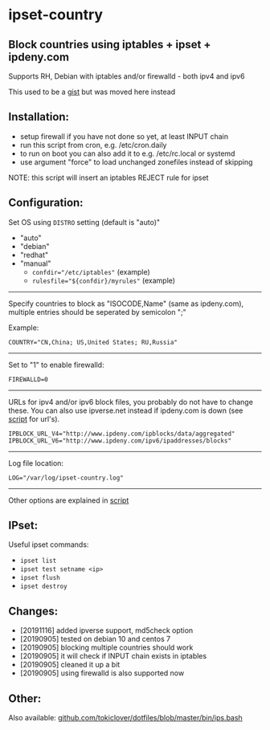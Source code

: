 # ipset-country
## Block countries using iptables + ipset + ipdeny.com

Supports RH, Debian with iptables and/or firewalld - both ipv4 and ipv6

This used to be a [gist](https://gist.github.com/mkorthof/3033ff64c4a5b4bd31336d422104d543) but was moved here instead

Installation:
-------------

- setup firewall if you have not done so yet, at least INPUT chain
- run this script from cron, e.g. /etc/cron.daily
- to run on boot you can also add it to e.g. /etc/rc.local or systemd
- use argument "force" to load unchanged zonefiles instead of skipping

NOTE: this script will insert an iptables REJECT rule for ipset

Configuration:
--------------

Set OS using `DISTRO` setting (default is "auto)"

- "auto"
- "debian"
- "redhat"
- "manual"
  - `confdir="/etc/iptables"` (example)
  - `rulesfile="${confdir}/myrules"`  (example)

---

Specify countries to block as "ISOCODE,Name" (same as ipdeny.com), multiple entries should be seperated by semicolon ";"

Example:

`COUNTRY="CN,China; US,United States; RU,Russia"`

---

Set to "1" to enable firewalld:

`FIREWALLD=0`

---

URLs for ipv4 and/or ipv6 block files, you probably do not have to change these.
You can also use ipverse.net instead if ipdeny.com is down (see [script](ipset-country) for url's).

`IPBLOCK_URL_V4="http://www.ipdeny.com/ipblocks/data/aggregated"`
`IPBLOCK_URL_V6="http://www.ipdeny.com/ipv6/ipaddresses/blocks"`

---

Log file location:

`LOG="/var/log/ipset-country.log"`

---

Other options are explained in [script](ipset-country)

IPset:
------

Useful ipset commands:

- `ipset list`
- `ipset test setname <ip>`
- `ipset flush`
- `ipset destroy`

Changes:
--------

- [20191116] added ipverse support, md5check option
- [20190905] tested on debian 10 and centos 7
- [20190905] blocking multiple countries should work
- [20190905] it will check if INPUT chain exists in iptables
- [20190905] cleaned it up a bit
- [20190905] using firewalld is also supported now

Other:
------

Also available: [github.com/tokiclover/dotfiles/blob/master/bin/ips.bash](https://github.com/tokiclover/dotfiles/blob/master/bin/ips.bash)

